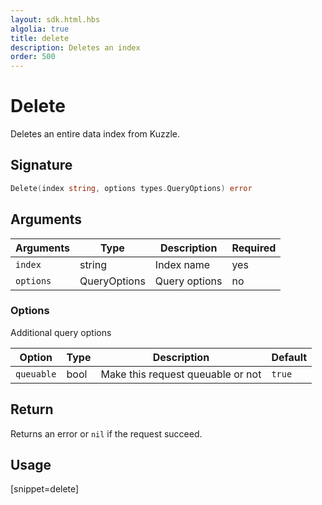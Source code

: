 ```yaml
---
layout: sdk.html.hbs
algolia: true
title: delete
description: Deletes an index
order: 500
---
```


# Delete

Deletes an entire data index from Kuzzle.

## Signature

```go
Delete(index string, options types.QueryOptions) error
```

## Arguments

| Arguments | Type         | Description                           | Required |
| --------- | ------------ | ------------------------------------- | -------- |
| `index`   | string       | Index name                            | yes      |
| `options` | QueryOptions | Query options | no       |

### **Options**

Additional query options

| Option     | Type    | Description                       | Default |
| ---------- | ------- | --------------------------------- | ------- |
| `queuable` | bool | Make this request queuable or not | `true`  |

## Return

Returns an error or `nil` if the request succeed.

## Usage

[snippet=delete]
